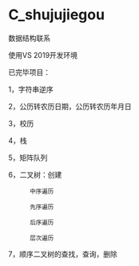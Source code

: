 # C_shujujiegou

数据结构联系

使用VS 2019开发环境

已完毕项目：

1，字符串逆序

2，公历转农历日期，公历转农历年月日

3，校历

4，栈

5，矩阵队列

6，二叉树：创建
        
          中序遍历
          
          先序遍历
          
          后序遍历
          
          层次遍历
         
7，顺序二叉树的查找，查询，删除
